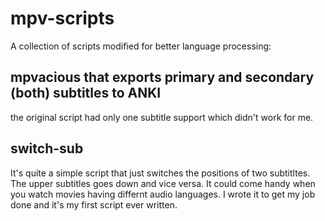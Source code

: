 # mpv-scripts

A collection of scripts modified for better language processing:

## mpvacious that exports primary and secondary (both) subtitles to ANKI
the original script had only one subtitle support which didn't work for me.

## switch-sub
It's quite a simple script that just switches the positions of two subtitltes. The upper subtitles goes down and vice versa. It could come handy when you watch movies having differnt audio languages. I wrote it to get my job done and it's my first script ever written.
